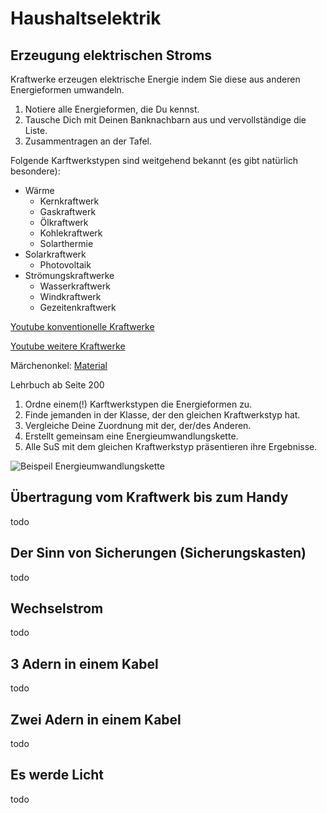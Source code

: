 # Haushaltselektrik

## Erzeugung elektrischen Stroms

Kraftwerke erzeugen elektrische Energie indem Sie diese aus anderen Energieformen umwandeln.

1. Notiere alle Energieformen, die Du kennst.
2. Tausche Dich mit Deinen Banknachbarn aus und vervollständige die Liste.
3. Zusammentragen an der Tafel.

Folgende Karftwerkstypen sind weitgehend bekannt (es gibt natürlich besondere):

* Wärme
	* Kernkraftwerk
	* Gaskraftwerk
	* Ölkraftwerk
	* Kohlekraftwerk
	* Solarthermie
* Solarkraftwerk
	* Photovoltaik
* Strömungskraftwerke
	* Wasserkraftwerk
	* Windkraftwerk
	* Gezeitenkraftwerk

[Youtube konventionelle Kraftwerke](https://www.youtube.com/watch?v=N5WWw0u_dNE)

[Youtube weitere Kraftwerke](https://www.youtube.com/watch?v=6lMMOptZEEc)

Märchenonkel: [Material](https://klexikon.zum.de/wiki/Kraftwerk)

Lehrbuch ab Seite 200

1. Ordne einem(!) Karftwerkstypen die Energieformen zu.
2. Finde jemanden in der Klasse, der den gleichen Kraftwerkstyp hat.
3. Vergleiche Deine Zuordnung mit der, der/des Anderen.
4. Erstellt gemeinsam eine Energieumwandlungskette.
4. Alle SuS mit dem gleichen Kraftwerkstyp präsentieren ihre Ergebnisse.

![Beispeil Energieumwandlungskette](https://www.leifiphysik.de/sites/default/files/images/d3b1d0ed8e305c39faf450be32d2cfce/992dampfmaschine_generator_loesung.svg)

## Übertragung vom Kraftwerk bis zum Handy

todo

## Der Sinn von Sicherungen (Sicherungskasten)

todo

## Wechselstrom

todo

## 3 Adern in einem Kabel

todo

## Zwei Adern in einem Kabel

todo

## Es werde Licht

todo
